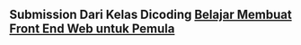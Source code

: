 <h2>Submission Dari Kelas Dicoding <a href="https://www.dicoding.com/academies/315/">Belajar Membuat Front End Web untuk Pemula</a></h2>

